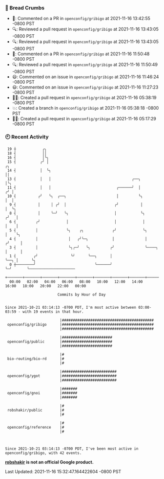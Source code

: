 ### 🍞 Bread Crumbs

 * 💬: Commented on a PR in  `openconfig/gribigo` at 2021-11-16 13:42:55 -0800 PST
 * 🔍: Reviewed a pull request in  `openconfig/gribigo` at 2021-11-16 13:43:05 -0800 PST
 * 🔍: Reviewed a pull request in  `openconfig/gribigo` at 2021-11-16 13:43:05 -0800 PST
 * 💬: Commented on a PR in  `openconfig/gribigo` at 2021-11-16 11:50:48 -0800 PST
 * 🔍: Reviewed a pull request in  `openconfig/gribigo` at 2021-11-16 11:50:49 -0800 PST
 * 😃: Commented on an issue in `openconfig/gribigo` at 2021-11-16 11:46:24 -0800 PST
 * 😃: Commented on an issue in `openconfig/gribigo` at 2021-11-16 11:27:23 -0800 PST
 * ✍🏼: Created a pull request in `openconfig/gribigo` at 2021-11-16 05:38:19 -0800 PST
 * 💥: Created a branch in `openconfig/gribigo` at 2021-11-16 05:38:18 -0800 PST
 * ✍🏼: Created a pull request in `openconfig/gribigo` at 2021-11-16 05:17:29 -0800 PST

### 🕘 Recent Activity
```
 19 ┼            ╭╮
 18 ┤            ││
 16 ┤            │╰╮
 15 ┤           ╭╯ │                                                         ╭╮
 14 ┤           │  ╰╮                                                        ││
 13 ┤           │   │                                     ╭──╮               │╰╮
 11 ┤           │   │                              ╭──────╯  │              ╭╯ │
 10 ┤          ╭╯   ╰╮  ╭──╮                       │         ╰╮             │  │
  9 ┤          │     │ ╭╯  │                      ╭╯          │             │  ╰╮
  8 ┤          │     ╰─╯   ╰╮                     │           ╰╮           ╭╯   │
  6 ┤         ╭╯            │                     │            │           │    │
  5 ┤         │             ╰╮    ╭╮             ╭╯            ╰╮          │    ╰╮
  4 ┤         │              │   ╭╯╰─╮           │              │         ╭╯     │
  3 ┤         │              ╰╮╭─╯   ╰╮         ╭╯              ╰────╮    │      │
  1 ┤        ╭╯               ╰╯      ╰──╮      │                    ╰──╮ │      ╰╮
  0 ┼────────╯                           ╰──────╯                       ╰─╯       ╰─────────────────────
    +───────+───────+───────+───────+───────+───────+───────+───────+───────+───────+───────+───────+────
  00:00   02:00   04:00   06:00   08:00   10:00   12:00   14:00   16:00   18:00   20:00   22:00   00:00   

						Commits by Hour of Day


Since 2021-10-21 03:14:13 -0700 PDT, I'm most active between 03:00-03:59 - with 19 events in that hour.

```



```
                         |##########################################
 openconfig/gribigo      |##########################################
                         |##########################################

                         |#######################
 openconfig/public       |#######################
                         |#######################

                         |#
 bio-routing/bio-rd      |#
                         |#

                         |#########################
 openconfig/ygot         |#########################
                         |#########################

                         |#######
 openconfig/gnoi         |#######
                         |#######

                         |#
 robshakir/public        |#
                         |#

                         |#
 openconfig/reference    |#
                         |#



Since 2021-10-21 03:14:13 -0700 PDT, I've been most active in openconfig/gribigo, with 42 events.

```
**[robshakir](mailto:robjs@google.com) is not an official Google product.**  


Last Updated: 2021-11-16 15:32:47.164422604 -0800 PST
